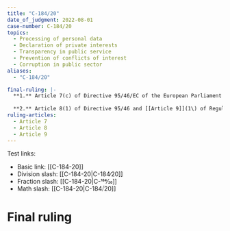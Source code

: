 ```yaml
---
title: "C-184/20"
date_of_judgment: 2022-08-01
case-number: C-184/20
topics:
  - Processing of personal data
  - Declaration of private interests
  - Transparency in public service
  - Prevention of conflicts of interest
  - Corruption in public sector
aliases:
  - "C-184/20"

final-ruling: |-
  **1.** Article 7(c) of Directive 95/46/EC of the European Parliament and of the Council of 24 October 1995 on the protection of individuals with regard to the processing of personal data and on the free movement of such data and point (c) of the first subparagraph of Article 6(1) and Article 6(3) of Regulation (EU) 2016/679 of the European Parliament and of the Council of 27 April 2016 on the protection of natural persons with regard to the processing of personal data and on the free movement of such data, and repealing Directive 95/46/EC (General Data Protection Regulation), read in the light of Articles 7, 8 and 52(1) of the Charter of Fundamental Rights of the European Union, must be interpreted as precluding national legislation that provides for the publication online of the declaration of private interests that any head of an establishment receiving public funds is required to lodge, in so far as, in particular, that publication concerns name-specific data relating to his or her spouse, cohabitee or partner, or to persons who are close relatives of the declarant, or are known by him or her, liable to give rise to a conflict of interests, or concerns any transaction concluded during the last 12 calendar months the value of which exceeds EUR 3000.
  
  **2.** Article 8(1) of Directive 95/46 and [[Article 9]](1\) of Regulation 2016/679 must be interpreted as meaning that the publication, on the website of the public authority responsible for collecting and checking the content of declarations of private interests, of personal data that are liable to disclose indirectly the sexual orientation of a natural person constitutes processing of special categories of personal data, for the purpose of those provisions.
ruling-articles:
  - Article 7
  - Article 8
  - Article 9
---
```


Test links:
- Basic link: [[C-184-20]]
- Division slash: [[C-184-20|C-184∕20]]
- Fraction slash: [[C-184-20|C-184⁄20]]
- Math slash: [[C-184-20|C-184⧸20]]

# Final ruling